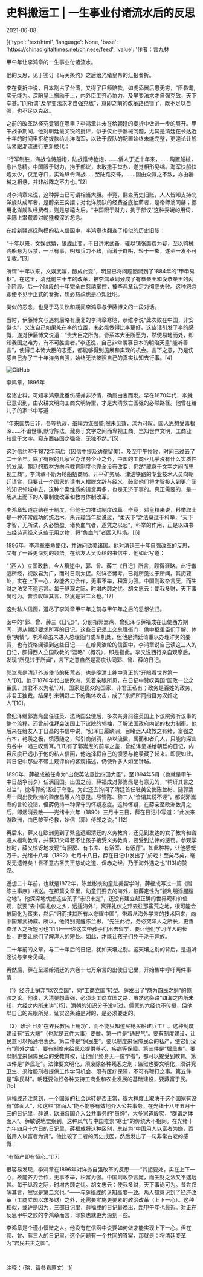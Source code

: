 # 史料搬运工 | 一生事业付诸流水后的反思

2021-06-08

[{'type': 'text/html', 'language': None, 'base': 'https://chinadigitaltimes.net/chinese/feed', 'value': '作者：言九林

甲午年让李鸿章的一生事业付诸流水。

他的反思，见于签订《马关条约》之后给光绪皇帝的汇报奏折。

李在奏折中说，日本割占了台湾，又得了巨额赔款，如虎添翼后患无穷，“臣昏耄,实无能为。深盼皇上振励于上，内外臣工齐心协力，及早变法求才自强克敌，天下幸甚。”[1]所谓“及早变法求才自强克敌”，意即之前的改革路径错了，既不足以自强，也不足以克敌。

之前的改革路径究竟错在哪里？李鸿章并未在给朝廷的奏折中做进一步的展开。甲午战争期间，他对朝廷最尖锐的批评，似乎仅止于器械问题，尤其是清廷在长达近十年的时间里拒绝拨款给北洋海军，以致于舰队的配置始终未能完整，更遑论让舰队紧跟潮流进行更新换代：

“行军制胜，海战惟恃船炮，陆战惟恃枪炮，……倭人于近十年来，……购置船械，愈出愈精。中国限于财力，拘于部议，未敢撒手举办，遂觉相形见绌。海军快船快炮太少，仅足守口，实难纵令海战……至陆路交锋，……固由众寡之不敌，亦由器械之相悬，并非战阵之不力也。”[2]

对李鸿章来说，这种抨击已可谓相当大胆。毕竟，翻查历史旧账，人人皆知支持北洋舰队成军者，是醇亲王奕譞；对北洋舰队的经费釜底抽薪者，是帝师翁同龢；挪用北洋舰队经费者，则是慈禧太后。“中国限于财力，拘于部议”这种委婉的用词，实际上潜藏着对朝廷极深的怨念。

在给新疆巡抚陶模的私人信函中，李鸿章也翻查了相似的历史旧账：

“十年以来，文娱武嬉，酿成此变。平日讲求武备，辄以铺张縻费为疑，至以购械购船悬为厉禁，一旦有事，明知兵力不敌，而淆于群哄，轻于一掷，遂至一发不可复收。”[3]

所谓“十年以来，文娱武嬉，酿成此变”，明显已将问题回溯到了1884年的“甲申易枢”。在这里，清廷前三十年的改革，被李鸿章划分成了有恭亲王和没恭亲王的两个阶段。后一个阶段的十年完全由慈禧掌控，被李鸿章认定为彻底失败。这种怨念即便不见于正式的奏折，想必慈禧也是心知肚明。

类似的怨念，也见于马关议和期间李鸿章与伊藤博文的一段对话。

当时，伊藤博文与遇刺后略有康复的李鸿章寒暄，恭维李说“此次败在中国，非安徽也”，又说自己如果处在李的位置，未必能做得比李更好。这些话引发了李的感慨，遂对伊藤博文说道：“贵大臣之所为，皆系本大臣所愿为，然使易地而处，即知我国之难为，有不可胜言者。”李还说，自己非常羡慕日本的明治天皇“能听善言”，使得日本诸大臣的志愿，都能够得到施展和实现的机会。言下之意，乃是伤感自己办了三十年洋务自强，始终无法按照自己的真实认知去行事。[4]

![GitHub](https://chinadigitaltimes.net/chinese/files/2021/06/post-666961-60c00210f276b.)

李鸿章，1896年

揆诸史料，可知李鸿章此番伤感并非矫情，确属由衷而发。早在1870年代，李就已意识到，由农耕文明向工商文明转型，才是大清救亡图强的必然路径。他曾在给儿子的家书中写道：

“年来国势日非，吾等执政，虽竭力谋强盛,然未见效，深为可叹。国人思想受毒根深……不谙世事,默守陈法，藏身于文字之间而卑视工商。岂知世界文明，工商业较重于文字。窥东西各国之强盛，无独不然。”[5]

这封信约写于1872年前后（因信中提及幼童留美）。及至甲午惨败，时间已过去了二十余年。除了有限的几家官办洋务企业之外，中国的工商业几乎没有什么实质性的发展。朝廷的取材方向与教育制度也完全没有改变，仍然“藏身于文字之间而卑视工商”。李鸿章不断为轮船招商局、开平矿务局、津沽铁路的专业技术人员向朝廷请赏，但要让一个国家的读书人摆脱文辞与经义，鼓励他们将才智投入到更广阔的知识领域中去，这种个案性质的请赏再多，也是无济于事的。真正需要的，是一场从上而下的人事制度改革和教育体制改革。

李鸿章知道症结在于制度，但他无力推动制度改革。毕竟，对皇权来说，科举取士是一种非常成功的统治术。朱元璋当年就说过，“柔天下”之法莫过于科举，“天下才智，无所试，久必愤盈。诸负血气者，遂凭之以起”，科举的作用，正是以四书五经诗词经义这些无用之物，将“负血气”者困入科场。[6]

1896年，李鸿章奉命使俄，并访问欧美诸国。他对清廷三十年自强改革的反思，又有了一番更深刻的领悟。在给友人吴汝纶的书信中，他如此写道：

“（西人）立国政教，今人纂述中，郭、曾、薛三《日记》所言，颇得涯略。此行辙迹所经，视数君为广，而时日则太促。然详咨博考，已觉所见过于所闻。其扼要处，实在上下一心，故能齐力合作，无事不举，积富为强。中国则政杂言厐，而生财之法又不逮远甚。每于纵观之际，时增内顾之忧。胡文忠云：使我多财，天下事尚可为。昔尝叹味其言，然犹是第二义也。”[7]

这封私人信函，道尽了李鸿章甲午年之前与甲午年之后的思想依归。

函中的“郭、曾、薛三《日记》”，分别指郭嵩焘、曾纪泽与薛福成在出使西方期间，遵从朝廷要求所写的日记。这些日记须上交总理衙门，供中枢重臣们了解、体察“夷情”。李鸿章虽未进入总理衙门或军机处，但他是清廷倚重以办理洋务的要员，也有资格阅读到这些日记——在给吴汝纶的信函中，李鸿章说自己读这三人的日记，颇得西人立国政教的“涯略”（概况），即是指此。李又说西行亲自观摩后，发现“所见过于所闻”，言下之意自然是高度认同郭、曾、薛的日记。

郭嵩焘是清廷外派使节的拓荒者，也是晚清士绅中真正的“开眼看世界第一人”[8]。他于1870年代出使欧洲，凭着亲眼所见，在日记中赞叹英国“国政一公之臣民，其君不以为私”[9]，国家是民众的国家，非君王私有；政务是百姓的政务，非君王独裁。结果引来朝野上下的集体攻击，成了“京师所同指目为汉奸之人”[10]。

曾纪泽继郭嵩焘出任驻英、法两国公使后，多次亲身前往英国上下议院旁听议事的整个流程，还曾前往拜会法国上下议院的领袖，了解法国政府内部的权力制衡。他后来在给友人丁日昌的书信中说，“纪泽自履欧洲，目睹远人政教之有绪，富强之有本，艳羡之极，愤懑随之，然引商刻羽，杂以流徵，属而和者几人，只能向深山穷谷中一唱三叹焉耳。”[11]有了郭嵩焘的前车之鉴，曾纪泽呈递给朝廷的日记，内容尺度已远小于他的私人信函，他选择将自己的愤懑与艳羡藏了起来。即便如此，其日记中那些不带主观评价的客观描述，仍使许多人如坐针毡。

1890年，薛福成被任命为“出使英法意比四国大臣”，至1894年5月（也就是甲午中日战争前夕）任满回国。出国之前，薛福成对郭嵩焘是有意见的，“稍讶其言之过当”，觉得郭的话过于夸张。为此还去询问了清廷首任驻美公使陈兰彬、随郭嵩焘一同出使欧洲的黎庶昌等人的意见。尽管陈、黎二人“皆谓其说不诬”，都说郭嵩焘的言论没错，但薛仍持一种保守的怀疑态度。这种怀疑，在薛亲至欧洲数月之后，即烟消云散——光绪十六年（1890）三月十三日，薛在日记中写道：“此次来游欧洲，由巴黎至伦教，始信（郭）侍郎之说。” [12]

再后来，薛又在欧洲见到了繁盛远超清廷的义务教育，还见到发达的女子教育和聋哑人福利教育，并获知父母若不让孩子接受义务教育，要受到法律的惩罚。参观学校时，薛又惊讶地发现“有厨房、有书库、有浴室、有饭厅”。如此种种，让他感慨万千。光绪十八年（1892）七月十八日，薛在日记中发出了“於戏！至矣尽矣，毫发无遗憾矣！吾不意古圣先王慈幼之道、保赤之经，乃于海外遇之也”[13]的赞叹。

遥想二十年前，也就是1872年，陈兰彬携幼童赴美留学时，薛福成写过一篇《赠陈主事序》相送。在那篇文章里，幼童们要去的海外，被薛定性为“饕利朋淫腥膻之地”。他深深地忧虑这些孩子“志识未定”，还没有建立起正确的世界观和价值观，就要“去中国礼仪之乡，远适海外”，离开礼仪之邦去往那蛮荒之地，很可能会被同化为蛮夷，然后“归而挟其所有以夸耀中国”，带着从海外学来的技术回来，向中国耀武扬威。所以，他特别提醒陈兰彬，“先生此行，务必究洋人之所长，更善查洋人之所短可也”[14]——你这次带孩子们出去留学，要让他们学习洋人的长处，更要让他们了解洋人的短处。如此，才能让孩子们免于沦于异族。

二十年前的文章，与二十年后的日记，犹如天壤之别。这天壤之别的背后，是道听途说与亲身见闻。

再然后，薛在呈递给清廷的六卷十七万余言的出使日记里，开始集中呼吁两件事情：

（1）经济上摒弃“以农立国”，向“工商立国”转型。薛发出了“商为四民之纲”的惊骇之论。他说，大清要想富强，必须走工商立国之路，虽然这条路“四海之内所未知，六经之内所未讲”[15]，清朝的知识分子没听过，儒家的六经也不传授，但他以自己的亲眼所见，证实这条路是对的，是必须要走的。

（2）政治上须“在养民教民上用功”，而不能只知道买枪买船建兵工厂。这种制度建设有“五大端”（也就是五件大事）要做。第一件是“通民气”。要有制度建设，让民意可以畅通地表达。第二件是“保民生”。要以制度来保障民众的私产，使它们没有“意外之虞”，要有制度来给民众提供养老、疾病等保障。第三件是“牖民衷”。要以制度来保障民众的受教育权，让他们“终身无一废学者”，都可以接受到教育。第四件是“养民耻”。法律要文明化，须废除各种残忍之刑；监狱也要文明化，须讲究卫生、须给服刑者提供工作学习机会、须有医疗保障，不可有鞭打之事。第五件是“阜民财”。朝廷要做好各种支持工商业和农业发展的基础建设，要藏富于民。[16]

薛福成还注意到，一个国家的社会运转是否正常，很大程度上取决于这个国家有没有“体面人”，和这些“体面人”能不能够有效地介入公共事务。在光绪十八年五月十三的日记里，薛说，欧洲各国介入公共事务的“员绅”，大多家道殷实，“群谓之体面人”。薛敏锐地觉察到，这种风气与中国推崇“寒士”的传统大不相同。在光绪十九年四月十六日的日记里，薛福成将这种区别，总结为“中国用人以富者为嫌，西俗用人以富者为贤”。他比较了二者的历史成因，然后发出了一句非常古老的感慨：

“有恒产即有恒心。”[17]

很容易发现，李鸿章在1896年对洋务自强改革的反思——“其扼要处，实在上下一心，故能齐力合作，无事不举，积富为强。中国则政杂言厐，而生财之法又不逮远甚。每于纵观之际，时增内顾之忧。胡文忠云：使我多财，天下事尚可为。昔尝叹味其言，然犹是第二义也。”——与薛福成的认知高度一致。两人都意识到了经济改革（工商立国以求多财）之外，还需要实施更要紧的政治改革（上下一心）。这种相似，或许是因为，三部日记里，薛福成的日记最晚出，距甲午年也最近。对正在反思甲午之败的李鸿章而言，印象也就更为深刻一些。

李鸿章是个谨小慎微之人。他没有在信函中说要如何做才能实现上下一心。但在郭、曾、薛三人的日记里，这个问题有一个共同的答案，那就是：将清廷变革为“君民共主之国”。

&emsp;

注释：（略，请参看原文）'}]